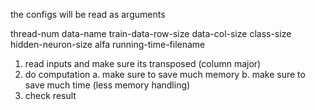 the configs will be read as arguments

thread-num data-name train-data-row-size data-col-size class-size hidden-neuron-size alfa running-time-filename


1. read inputs and make sure its transposed (column major)
2. do computation
  a. make sure to save much memory
  b. make sure to save much time (less memory handling)
3. check result
